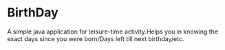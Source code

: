 # BirthDay
A simple java application for leisure-time activity.Helps you in knowing the exact days since you were born/Days left till next birthday/etc.  
